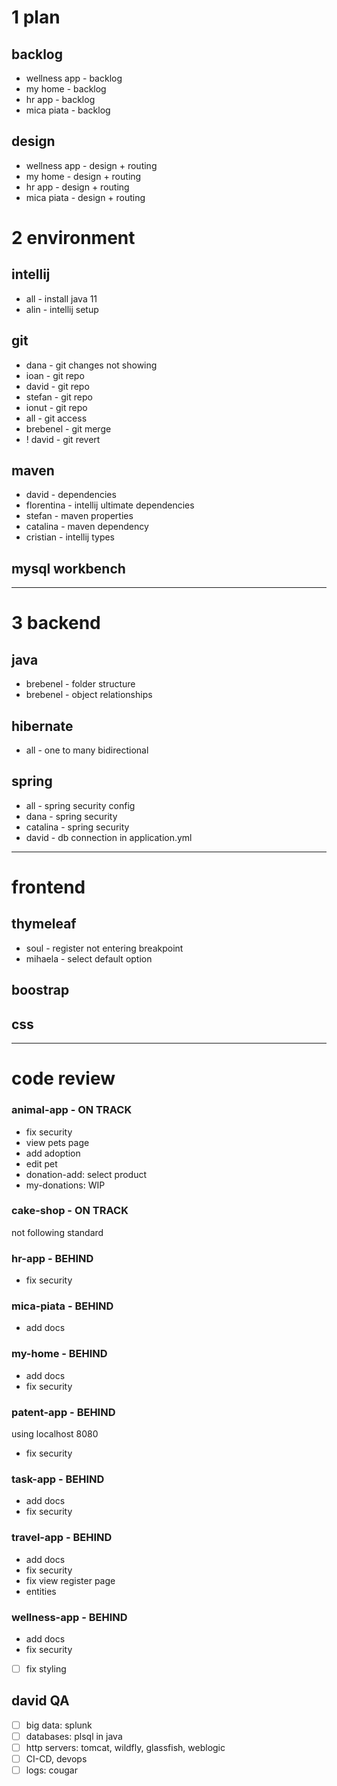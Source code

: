 # 1 plan

## backlog
- wellness app - backlog
- my home - backlog
- hr app - backlog
- mica piata - backlog

## design
- wellness app - design + routing
- my home - design + routing
- hr app - design + routing
- mica piata - design + routing

# 2 environment

## intellij
- all - install java 11
- alin - intellij setup

## git
- dana - git changes not showing
- ioan - git repo
- david - git repo
- stefan - git repo
- ionut - git repo
- all - git access
- brebenel - git merge
- ! david - git revert

## maven
- david - dependencies
- florentina - intellij ultimate dependencies
- stefan - maven properties
- catalina - maven dependency
- cristian - intellij types

## mysql workbench

---

# 3 backend

## java
- brebenel - folder structure
- brebenel - object relationships

## hibernate
- all - one to many bidirectional

## spring
- all - spring security config
- dana - spring security
- catalina - spring security
- david - db connection in application.yml

---

# frontend

## thymeleaf
- soul - register not entering breakpoint
- mihaela - select default option 

## boostrap

## css

---

# code review

### animal-app - ON TRACK
- fix security
- view pets page
- add adoption
- edit pet
- donation-add: select product
- my-donations: WIP

### cake-shop - ON TRACK
not following standard

### hr-app - BEHIND
- fix security

### mica-piata - BEHIND
- add docs

### my-home - BEHIND
- add docs
- fix security

### patent-app - BEHIND
using localhost 8080
- fix security

### task-app - BEHIND
- add docs
- fix security

### travel-app - BEHIND
- add docs
- fix security
- fix view register page
- entities

### wellness-app - BEHIND
- add docs
- fix security
- [ ] fix styling

## david QA
- [ ] big data: splunk
- [ ] databases: plsql in java
- [ ] http servers: tomcat, wildfly, glassfish, weblogic
- [ ] CI-CD, devops
- [ ] logs: cougar
